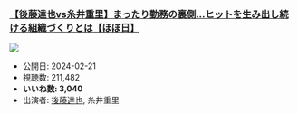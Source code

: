 ### [【後藤達也vs糸井重里】まったり勤務の裏側...ヒットを生み出し続ける組織づくりとは【ほぼ日】](https://www.youtube.com/watch?v=DFBsNsaHzZk)
[![](https://img.youtube.com/vi/DFBsNsaHzZk/sddefault.jpg)](https://www.youtube.com/watch?v=DFBsNsaHzZk)
-   公開日: 2024-02-21
-   視聴数: 211,482
-   **いいね数: 3,040**
-   出演者: [後藤達也](/rehacq_fan/people/後藤達也 "wikilink"), 糸井重里
